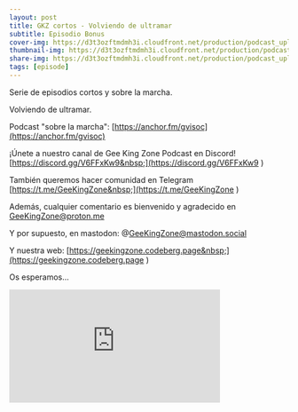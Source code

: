 ```yaml
---
layout: post
title: GKZ cortos - Volviendo de ultramar
subtitle: Episodio Bonus
cover-img: https://d3t3ozftmdmh3i.cloudfront.net/production/podcast_uploaded_nologo/14743809/14743809-1619370377976-ce118b9b0f9a8.jpg
thumbnail-img: https://d3t3ozftmdmh3i.cloudfront.net/production/podcast_uploaded_nologo/14743809/14743809-1619370377976-ce118b9b0f9a8.jpg
share-img: https://d3t3ozftmdmh3i.cloudfront.net/production/podcast_uploaded_nologo/14743809/14743809-1619370377976-ce118b9b0f9a8.jpg
tags: [episode]
---
```


Serie de episodios cortos y sobre la marcha. &nbsp;

Volviendo de ultramar.

Podcast "sobre la marcha": [https://anchor.fm/gvisoc](https://anchor.fm/gvisoc)

¡Únete a nuestro canal de Gee King Zone Podcast en Discord! [https://discord.gg/V6FFxKw9&nbsp;](https://discord.gg/V6FFxKw9&nbsp;)

También queremos hacer comunidad en Telegram [https://t.me/GeeKingZone&nbsp;](https://t.me/GeeKingZone&nbsp;)

Además, cualquier comentario es bienvenido y agradecido en GeeKingZone@proton.me&nbsp;

Y por supuesto, en mastodon: @GeeKingZone@mastodon.social&nbsp;

Y nuestra web: [https://geekingzone.codeberg.page&nbsp;](https://geekingzone.codeberg.page&nbsp;)

Os esperamos...
<iframe src='https://podcasters.spotify.com/pod/show/geekingzone/embed/episodes/GKZ-cortos---Volviendo-de-ultramar-e1rq6qf' height='204px' width='380px' frameborder='0' scrolling='no'></iframe>